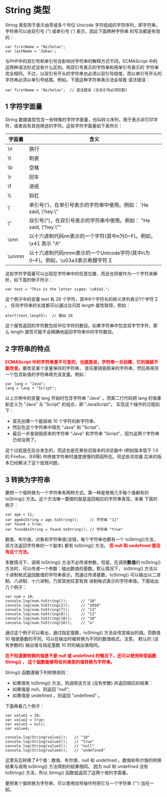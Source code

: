 # String 类型

String 类型用于表示由零或多个16位 Unicode 字符组成的字符序列，即字符串。字符串可以由双引号 (") 或单引号 (') 表示，因此下面两种字符串
的写法都是有效的：

    var firstName = "Nicholas";
    var lastName = 'Zakas';

与PHP中的双引号和单引号会影响对字符串的解释方式不同，ECMAScript 中的这两种语法形式没有什么区别。用双引号表示的字符串和用单引号表示的
字符串完全相同。不过，以双引号开头的字符串也必须以双引号结尾，而以单引号开头的字符串必须以单引号结尾。例如，下面这种字符串表示法会导致
语法错误：

    var firstName = 'Nicholas";  // 语法错误 (左右引号必须匹配)

## 1 字符字面量

String 数据类型包含一些特殊的字符字面量，也叫转义序列，用于表示非打印字符，或者具有其他用途的字符。这些字符字面量如下表所示：

<table>
	<thead>
		<tr><th>字面量</th><th>含义</th></tr>
	</thead>
	<tbody>
		<tr><td>\n</td><td>换行</td></tr>
		<tr><td>\t</td><td>制表</td></tr>
		<tr><td>\b</td><td>空格</td></tr>
		<tr><td>\r</td><td>回车</td></tr>
		<tr><td>\f</td><td>进纸</td></tr>
		<tr><td>\\</td><td>斜杠</td></tr>
		<tr><td>\'</td><td>单引号(')，在单引号表示的字符串中使用。例如： 'He said, \'hey.\''</td></tr>
		<tr><td>\"</td><td>双引号(")，在双引号表示的字符串中使用。例如： "He said, \"hey.\""</td></tr>
		<tr><td>\xnn</td><td>以十六进制代码nn表示的一个字符(其中n为0~F)。例如，\x41 表示 "A"</td></tr>
		<tr><td>\unnnn</td><td>以十六进制代码nnnn表示的一个Unicode字符(其中n为0~F)。例如，\u03a3表示希腊字符 Σ</td></tr>
	</tbody>
</table>

这些字符字面量可以出现在字符串中的任意位置，而且也将被作为一个字符来解析，如下面的例子所示：

    var text = "This is the letter sigma: \u03a3.";

这个例子中的变量 text 有 28 个字符，其中6个字符长的转义序列表示1个字符 Σ 。
任何字符串的长度都可以通过访问其 length 属性取得，例如：

    alert(text.length);  // 输出 28

这个属性返回的字符数包括16位字符的数目。如果字符串中包含双字节字符，那么 length 属性可能不会精确地返回字符串中的字符数目。

## 2 字符串的特点

<font color="red">**ECMAScript 中的字符串是不可变的，也就是说，字符串一旦创建，它的值就不能改变。**</font>要改变某个变量保存的字符串，
首先要销毁原来的字符串，然后再用另一个包含新值的字符串填充该变量。例如：

    var lang = "Java";
    lang = lang + "Script";

以上示例中的变量 lang 开始时包含字符串 "Java" 。而第二行代码把 lang 的值重新定义为 "Java" 与 "Script" 的组合，即 "JavaScript"。
实现这个操作的过程如下：

* 首先创建一个能容纳 10 个字符的新字符串，
* 然后在这个字符串中填充 "Java" 和 "Script"，
* 最后一步是销毁原来的字符串 "Java" 和字符串 "Script"，因为这两个字符串已经没用了。

这个过程是在后台发生的，而这也是在某些旧版本的浏览器中 (例如版本低于 1.0 的 Firefox、IE6等) 中拼接字符串时速度很慢的原因所在。但这些浏览器
后来的版本已经解决了这个低效问题。

## 3 转换为字符串

要把一个值转换为一个字符串有两种方式。第一种是使用几乎每个值都有的 toString() 方法。这个方法唯一要做的就是返回相应的字符串表现。来看
下面的例子：

    var age = 11;
    var ageAsString = age.toString();     // 字符串 "11"
    var found = true;
    var foundAsString = found.toString(); // 字符串 "true"

数值、布尔值、对象和字符串值(没错，每个字符串也都有一个 toString()方法，该方法返回字符串的一个副本) 都有 toString() 方法。
<font color="red">**但 null 和 undefined 值没有这个方法。**</font>

多数情况下，调用 toString() 方法不必传递参数。但是，在调用**数值**的 toString() 方法时，可以传递一个参数：输出数值的基数。默认情况下，
toString() 方法以十进制格式返回数值的字符串表示。而通过传递基数，toString() 可以输出以二进制、八进制、十六进制，乃至其他任意有效
进制格式表示的字符串值。下面给出几个例子：

    var num = 10;
    console.log(num.toString());      // "10"
    console.log(num.toString(2));     // "1010"
    console.log(num.toString(7));     // "13"
    console.log(num.toString(8));     // "12"
    console.log(num.toString(10));    // "10"
    console.log(num.toString(16));    // "a"

通过这个例子可以看出，通过指定基数，toString() 方法会改变输出的值。而数值 10 根据基数的不同，可以在输出时被转换为不同的数值格式。注意，
默认的 (没有参数的) 输出值与指定基数 10 时的输出值相同。

<font color="red">**在不知道要转换的值是不是 null 或 undefined 的情况下，还可以使用转型函数 String() ，
这个函数能够将任何类型的值转换为字符串。**</font>

String() 函数遵循下列转换规则：

* 如果值有 toString() 方法，则调用该方法 (没有参数) 并返回相应的结果：
* 如果值是 null，则返回 "null";
* 如果值是 undefined ，则返回 "undefined" 。

下面再看几个例子：

    var value1 = 10;
    var value2 = true;
    var value3 = null;
    var value4;

    console.log(String(value1));   // "10"
    console.log(String(value2));   // "true"
    console.log(String(value3));   // "null"
    console.log(String(value4));   // "undefined"

这里先后转换了4个值：数值、布尔值、null 和 undefined 。数值和布尔值的转换结果与调用 toString() 方法得到的结果相同。
因为 null 和 undefined 没有 toString() 方法，所以 String() 函数就返回了这两个值的字面量。

要把某个值转换为字符串，可以使用加号操作符把它与一个字符串 ("") 加在一起。